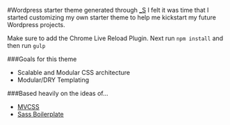#Wordpress starter theme generated through [_S](http://underscores.me/)
I felt it was time that I started customizing my own starter theme to help me kickstart my future Wordpress projects.

Make sure to add the Chrome Live Reload Plugin.
Next run `npm install` and then run `gulp`

###Goals for this theme
* Scalable and Modular CSS architecture
* Modular/DRY Templating

###Based heavily on the ideas of...
* [MVCSS](https://github.com/mvcss/mvcss)
* [Sass Boilerplate](https://github.com/HugoGiraudel/sass-boilerplate)

